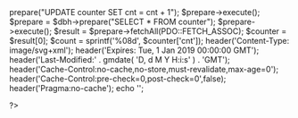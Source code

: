 <?php
define('WIDTH', 27);
define('HEIGHT', 28);
define('DIGIT', 8);

$dbh = new PDO(
    'connection',
    'user',
    'password'
);

$prepare = $dbh->prepare("UPDATE counter SET cnt = cnt + 1");
$prepare->execute();

$prepare = $dbh->prepare("SELECT * FROM counter");
$prepare->execute();
$result = $prepare->fetchAll(PDO::FETCH_ASSOC);
$counter = $result[0];
$count = sprintf('%08d', $counter['cnt']);

header('Content-Type: image/svg+xml');
header('Expires: Tue, 1 Jan 2019 00:00:00 GMT');
header('Last-Modified:' . gmdate( 'D, d M Y H:i:s' ) . 'GMT');
header('Cache-Control:no-cache,no-store,must-revalidate,max-age=0');
header('Cache-Control:pre-check=0,post-check=0',false);
header('Pragma:no-cache');

echo '<?xml version="1.0" encoding="UTF-8"?>';
?>
<svg width="<?= WIDTH * DIGIT ?>px" height="<?= HEIGHT ?>px" version="1.1" xmlns="http://www.w3.org/2000/svg" xmlns:xlink="http://www.w3.org/1999/xlink">
    <title>Counter</title>
    <g id="Page-1" stroke="none" stroke-width="1" fill="none" fill-rule="evenodd">
        <?php for ($i = 0; $i < DIGIT; $i++): ?>
        <rect id="Rectangle" fill="#000000" x="<?= $i * WIDTH ?>" y="0" width="<?= WIDTH ?>" height="<?= HEIGHT ?>"></rect>
        <text id="0" font-family="Courier" font-size="24" font-weight="normal" fill="#00FF00">
            <tspan x="<?= $i * WIDTH + 6 ?>" y="22"><?= $count[$i] ?></tspan>
        </text>
        <?php endfor ?>
    </g>
</svg>

<!--
**eorfeorf/eorfeorf** is a ✨ _special_ ✨ repository because its `README.md` (this file) appears on your GitHub profile.

Here are some ideas to get you started:

- 🔭 I’m currently working on ...
- 🌱 I’m currently learning ...
- 👯 I’m looking to collaborate on ...
- 🤔 I’m looking for help with ...
- 💬 Ask me about ...
- 📫 How to reach me: ...
- 😄 Pronouns: ...
- ⚡ Fun fact: ...
-->
